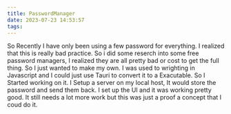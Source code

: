 ```yaml
---
title: PasswordManager
date: 2023-07-23 14:53:57
tags:
---
```


So Recently I have only been using a few password for everything. I realized that this is really bad practice. So i did some reserch into some free password managers, I realized they are all pretty bad or cost to get the full thing. So I just wanted to make my own. I was used to wrighting in Javascript and I could just use Tauri to convert it to a Exacutable. So I Started working on it. I Setup a server on my local host, It would store the password and send them back. I set up the UI and it was working pretty good. It still needs a lot more work but this was just a proof a concept that I coud do it.
